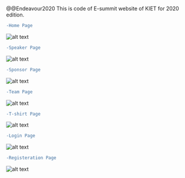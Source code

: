 @@Endeavour2020
This is code of E-summit website of KIET for 2020 edition.

```diff
-Home Page
```
![alt text](https://github.com/imshivamdwivedi/endeavour2020/blob/master/views/screencapture-localhost-3000-2021-02-12-09_55_31.png)

```diff
-Speaker Page
```
![alt text](https://github.com/imshivamdwivedi/endeavour2020/blob/master/views/screencapture-localhost-3000-speaker-2021-02-12-10_01_04.png)

```diff
-Sponsor Page
```
![alt text](https://github.com/imshivamdwivedi/endeavour2020/blob/master/views/screencapture-localhost-3000-sponsors-2021-02-12-10_02_05.png)
```diff
-Team Page
```
![alt text](https://github.com/imshivamdwivedi/endeavour2020/blob/master/views/screencapture-localhost-3000-team-2021-02-12-10_03_46.png)
```diff
-T-shirt Page
```
![alt text](https://github.com/imshivamdwivedi/endeavour2020/blob/master/views/screencapture-localhost-3000-2021-02-12-09_55_31.png)
```diff
-Login Page
```
![alt text](https://github.com/imshivamdwivedi/endeavour2020/blob/master/views/screencapture-localhost-3000-login-2021-02-12-09_56_43.png)
```diff
-Registeration Page
```
![alt text](https://github.com/imshivamdwivedi/endeavour2020/blob/master/views/screencapture-localhost-3000-register-2021-02-12-09_56_23.png)

